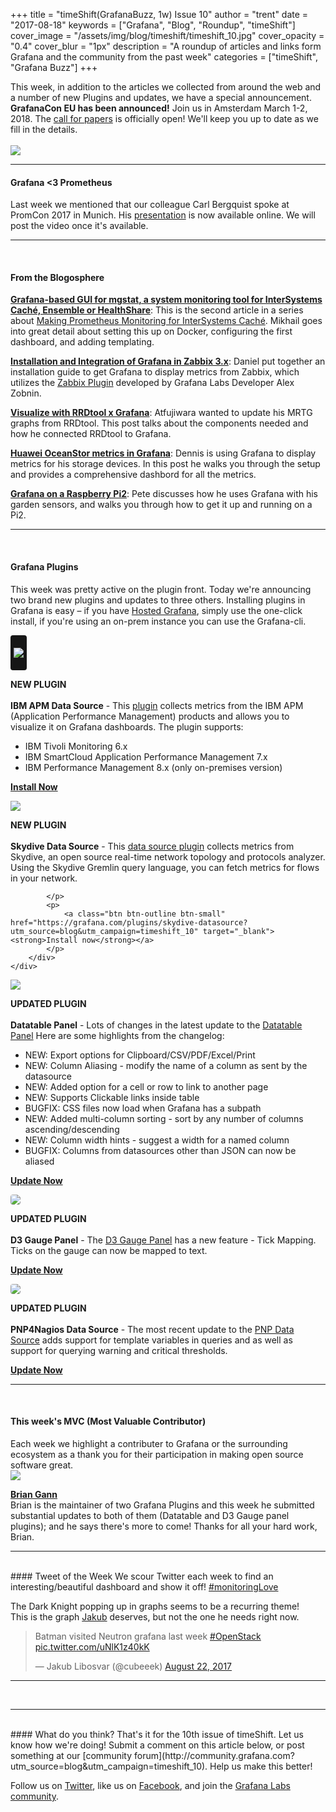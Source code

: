 +++
title = "timeShift(GrafanaBuzz, 1w) Issue 10"
author = "trent"
date = "2017-08-18"
keywords = ["Grafana", "Blog", "Roundup", "timeShift"]
cover_image = "/assets/img/blog/timeshift/timeshift_10.jpg"
cover_opacity = "0.4"
cover_blur = "1px"
description = "A roundup of articles and links form Grafana and the community from the past week"
categories = ["timeShift", "Grafana Buzz"]
+++

This week, in addition to the articles we collected from around the web and a number of new Plugins and updates, we have a special announcement. **GrafanaCon EU has been announced!** Join us in Amsterdam March 1-2, 2018. The [call for papers](https://grafana.com/grafanacon-cfp?utm_source=blog&utm_campaign=timeshift_10) is officially open! We'll keep you up to date as we fill in the details.
<br /><br />
<a href="https://grafana.com/grafanacon-cfp?utm_source=blog&utm_campaign=timeshift_10"><img src="/assets/img/blog/timeshift/grafanacon_announcement_timeshift.jpg" /></a>

<hr />


#### Grafana <3 Prometheus
Last week we mentioned that our colleague Carl Bergquist spoke at PromCon 2017 in Munich. His [presentation](https://docs.google.com/presentation/d/1NTYA6J7qZNhJlFEzaBOB-jVzVAGS8C5etJflAjXvVec/edit#slide=id.p) is now available online. We will post the video once it's available.


<hr />
<br />

#### From the Blogosphere
[**Grafana-based GUI for mgstat, a system monitoring tool for InterSystems Caché, Ensemble or HealthShare**](https://community.intersystems.com/post/grafana-based-gui-mgstat-system-monitoring-tool-intersystems-cach%C3%A9-ensemble-or-healthshare): This is the second article in a series about [Making Prometheus Monitoring for InterSystems Caché](https://community.intersystems.com/post/making-prometheus-monitoring-intersystems-cach%C3%A9). Mikhail goes into great detail about setting this up on Docker, configuring the first dashboard, and adding templating.

[**Installation and Integration of Grafana in Zabbix 3.x**](http://acrelinux.org/instalacao-e-integracao-do-grafana-no-zabbix-3-x/): Daniel put together an installation guide to get Grafana to display metrics from Zabbix, which utilizes the <a href="https://grafana.com/plugins/alexanderzobnin-zabbix-app?utm_source=blog&utm_campaign=timeshift_10">Zabbix Plugin</a> developed by Grafana Labs Developer Alex Zobnin.

[**Visualize with RRDtool x Grafana**](http://qiita.com/atfujiwara/items/8326560944bdb11ac6c8): Atfujiwara wanted to update his MRTG graphs from RRDtool. This post talks about the components needed and how he connected RRDtool to Grafana.

[**Huawei OceanStor metrics in Grafana**](https://blog.kruyt.org/oceanstor_grafana/): Dennis is using Grafana to display metrics for his storage devices. In this post he walks you through the setup and provides a comprehensive dashbord for all the metrics.

[**Grafana on a Raspberry Pi2**](https://tech.scargill.net/grafana-and-influxdb/): Pete discusses how he uses Grafana with his garden sensors, and walks you through how to get it up and running on a Pi2.


<hr />
<br />

#### Grafana Plugins
This week was pretty active on the plugin front. Today we're announcing two brand new plugins and updates to three others. Installing plugins in Grafana is easy – if you have <a href="https://grafana.com/cloud/grafana?utm_source=blog&utm_campaign=timeshift_10" target="_blank">Hosted Grafana</a>, simply use the one-click install, if you're using an on-prem instance you can use the Grafana-cli.

<div class="blog-plugin">
	<div class="row row--md-gutters blog-plugin-grid">
		<div class="col col--sm-2 blog-plugin-grid__item">
			<img style="border-radius: 4px; background-color: #161616; padding: 20px 5px" src="https://grafana.com/api/plugins/ibm-apm-datasource/versions/0.4/logos/large" />
		</div>
		<div class="col col--sm-10 blog-plugin-grid__item">
			<p>
				<div class="new-plugin-tag"><strong>NEW PLUGIN</strong></div><br/>
				<strong>IBM APM Data Source</strong> - This <a href="https://grafana.com/plugins/ibm-apm-datasource?utm_source=blog&utm_campaign=timeshift_10">plugin</a> collects metrics from the IBM APM (Application Performance Management) products and allows you to visualize it on Grafana dashboards. The plugin supports:
				<ul>
					<li>IBM Tivoli Monitoring 6.x</li>
					<li>IBM SmartCloud Application Performance Management 7.x</li>
					<li>IBM Performance Management 8.x (only on-premises version)</li>
				</ul>
			</p>
			<p>
				<a class="btn btn-outline btn-small" href="https://grafana.com/plugins/ibm-apm-datasource?utm_source=blog&utm_campaign=timeshift_10" target="_blank"><strong>Install Now</strong></a>
			</p>
		</div>
	</div>
</div>

<div class="blog-plugin">
	<div class="row row--md-gutters blog-plugin-grid">
		<div class="col col--sm-2 blog-plugin-grid__item">
			<img src="https://grafana.com/api/plugins/skydive-datasource/versions/1.0.1/logos/large" />
		</div>
		<div class="col col--sm-10 blog-plugin-grid__item">
			<p>
				<div class="new-plugin-tag"><strong>NEW PLUGIN</strong></div><br/>
				<strong>Skydive Data Source</strong> - This <a href="https://grafana.com/plugins/skydive-datasource?utm_source=blog&utm_campaign=timeshift_10">data source plugin</a> collects metrics from Skydive, an open source real-time network topology and protocols analyzer. Using the Skydive Gremlin query language, you can fetch metrics for flows in your network.

			</p>
			<p>
				<a class="btn btn-outline btn-small" href="https://grafana.com/plugins/skydive-datasource?utm_source=blog&utm_campaign=timeshift_10" target="_blank"><strong>Install now</strong></a>
			</p>
		</div>
	</div>
</div>

<div class="blog-plugin">
	<div class="row row--md-gutters blog-plugin-grid">
		<div class="col col--sm-2 blog-plugin-grid__item">
			<img src="https://grafana.com/api/plugins/briangann-datatable-panel/versions/0.0.3/logos/large" />
		</div>
		<div class="col col--sm-10 blog-plugin-grid__item">
			<p>
				<div class="updated-plugin-tag"><strong>UPDATED PLUGIN</strong></div><br/>
				<strong>Datatable Panel</strong> - Lots of changes in the latest update to the <a href="https://grafana.com/plugins/briangann-datatable-panel?utm_source=blog&utm_campaign=timeshift_10">Datatable Panel</a> Here are some highlights from the changelog:
				<ul>
					<li>NEW: Export options for Clipboard/CSV/PDF/Excel/Print</li>
					<li>NEW: Column Aliasing - modify the name of a column as sent by the datasource</li>
					<li>NEW: Added option for a cell or row to link to another page</li>
					<li>NEW: Supports Clickable links inside table</li>
					<li>BUGFIX: CSS files now load when Grafana has a subpath</li>
					<li>NEW: Added multi-column sorting - sort by any number of columns ascending/descending</li>
					<li>NEW: Column width hints - suggest a width for a named column</li>
					<li>BUGFIX: Columns from datasources other than JSON can now be aliased</li>
				</ul>
			</p>
			<p>
				<a class="btn btn-outline btn-small" href="https://grafana.com/plugins/briangann-datatable-panel?utm_source=blog&utm_campaign=timeshift_10" target="_blank"><strong>Update Now</strong></a>
			</p>
		</div>
	</div>
</div>

<div class="blog-plugin">
	<div class="row row--md-gutters blog-plugin-grid">
		<div class="col col--sm-2 blog-plugin-grid__item">
			<img style="border-radius: 4px;" src="https://grafana.com/api/plugins/briangann-gauge-panel/versions/0.0.4/logos/large" />
		</div>
		<div class="col col--sm-10 blog-plugin-grid__item">
			<p>
				<div class="updated-plugin-tag"><strong>UPDATED PLUGIN</strong></div><br/>
				<strong>D3 Gauge Panel</strong> - The <a href="https://grafana.com/plugins/briangann-gauge-panel?utm_source=blog&utm_campaign=timeshift_10">D3 Gauge Panel</a> has a new feature - Tick Mapping. Ticks on the gauge can now be mapped to text.
			</p>
			<p>
				<a class="btn btn-outline btn-small" href="https://grafana.com/plugins/briangann-gauge-panel?utm_source=blog&utm_campaign=timeshift_10" target="_blank"><strong>Update Now</strong></a>
			</p>
		</div>
	</div>
</div>

<div class="blog-plugin">
	<div class="row row--md-gutters blog-plugin-grid">
		<div class="col col--sm-2 blog-plugin-grid__item">
			<img style="border-radius: 4px;" src="https://grafana.com/api/plugins/sni-pnp-datasource/versions/1.0.3/logos/large" />
		</div>
		<div class="col col--sm-10 blog-plugin-grid__item">
			<p>
				<div class="updated-plugin-tag"><strong>UPDATED PLUGIN</strong></div><br/>
				<strong>PNP4Nagios Data Source</strong> - The most recent update to the <a href="https://grafana.com/plugins/sni-pnp-datasource?utm_source=blog&utm_campaign=timeshift_10">PNP Data Source</a> adds support for template variables in queries and as well as support for querying warning and critical thresholds.
			</p>
			<p>
				<a class="btn btn-outline btn-small" href="https://grafana.com/plugins/sni-pnp-datasource?utm_source=blog&utm_campaign=timeshift_10" target="_blank"><strong>Update Now</strong></a>
			</p>
		</div>
	</div>
</div>

<hr />
<br />

<h4>This week's MVC (Most Valuable Contributor)</h4>
Each week we highlight a contributer to Grafana or the surrounding ecosystem as a thank you for their participation in making open source software great.

<div class="blog-plugin">
	<div class="row row--md-gutters blog-plugin-grid">
		<div class="col col--sm-2 blog-plugin-grid__item">
			<img class="mvc" src="https://avatars1.githubusercontent.com/u/7364245?v=4&s=460" />
		</div>
		<div class="col col--sm-10 blog-plugin-grid__item">
			<p>
				<strong><a href="https://github.com/briangann" target="_blank">Brian Gann</a></strong><br/>
				Brian is the maintainer of two Grafana Plugins and this week he submitted substantial updates to both of them (Datatable and D3 Gauge panel plugins); and he says there's more to come! Thanks for all your hard work, Brian.
			</p>
		</div>
	</div>
</div>

<hr />
<br />
#### Tweet of the Week
We scour Twitter each week to find an interesting/beautiful dashboard and show it off! <a href="https://twitter.com/hashtag/monitoringlove?src=hash" target="_blank">#monitoringLove</a>
<p>The Dark Knight popping up in graphs seems to be a recurring theme!<br />This is the graph <a href="https://twitter.com/cubeeek">Jakub</a> deserves, but not the one he needs right now.

<blockquote class="twitter-tweet" data-lang="en"><p lang="en" dir="ltr">Batman visited Neutron grafana last week <a href="https://twitter.com/hashtag/OpenStack?src=hash">#OpenStack</a> <a href="https://t.co/uNlK1z40kK">pic.twitter.com/uNlK1z40kK</a></p>&mdash; Jakub Libosvar (@cubeeek) <a href="https://twitter.com/cubeeek/status/900035936553250816">August 22, 2017</a></blockquote>
<script async src="//platform.twitter.com/widgets.js" charset="utf-8"></script>

<hr />
<br />


<hr />
<br />
#### What do you think?
That's it for the 10th issue of timeShift. Let us know how we're doing! Submit a comment on this article below, or post something at our [community forum](http://community.grafana.com?utm_source=blog&utm_campaign=timeshift_10). Help us make this better!

Follow us on [Twitter](http://twitter.com/grafana), like us on [Facebook](http://facebook.com/grafana), and join the [Grafana Labs community](http://grafana.com/signup?utm_source=blog&utm_campaign=timeshift_10).



